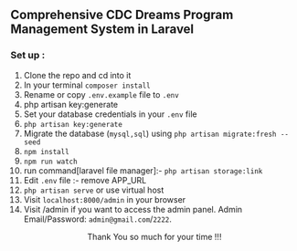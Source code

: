 ## Comprehensive CDC Dreams Program Management System in Laravel

### Set up :

1. Clone the repo and cd into it
2. In your terminal ```composer install```
3. Rename or copy ```.env.example``` file to ``.env``
4. php artisan key:generate
5. Set your database credentials in your ```.env``` file
6. ```php artisan key:generate```
7. Migrate the database (```mysql,sql```) using ```php artisan migrate:fresh --seed```
8. ```npm install```
9. ```npm run watch```
10. run command[laravel file manager]:-  ```php artisan storage:link```
11. Edit ```.env``` file :- remove APP_URL
10. ```php artisan serve``` or use virtual host
11. Visit ```localhost:8000/admin``` in your browser
12. Visit /admin if you want to access the admin panel. Admin Email/Password: ```admin@gmail.com```/```2222```. 

<p style="text-align:center">Thank You so much for your time !!!</p>
